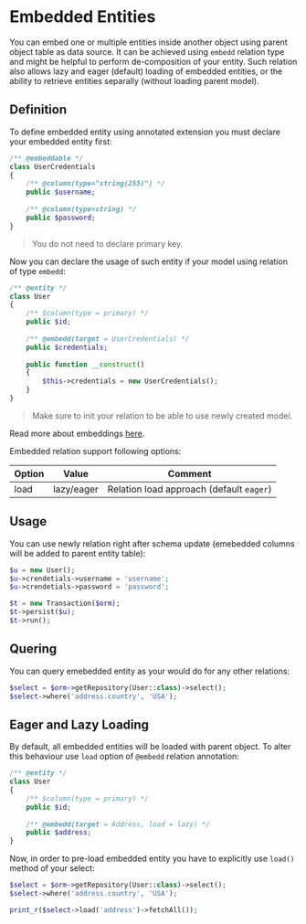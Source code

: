 # Embedded Entities
You can embed one or multiple entities inside another object using parent object table as data source. It can be achieved using
`embedd` relation type and might be helpful to perform de-composition of your entity. Such relation also allows lazy and eager (default)
loading of embedded entities, or the ability to retrieve entities separally (without loading parent model).

## Definition
To define embedded entity using annotated extension you must declare your embedded entity first:

```php
/** @embeddable */
class UserCredentials 
{
    /** @column(type="string(255)") */
    public $username;
    
    /** @column(type=string) */
    public $password;
}
```

> You do not need to declare primary key.

Now you can declare the usage of such entity if your model using relation of type `embedd`:

```php
/** @entity */
class User 
{
    /** $column(type = primary) */
    public $id;
    
    /** @embedd(target = UserCredentials) */
    public $credentials;
    
    public function __construct()
    {
        $this->credentials = new UserCredentials();
    }
}
```

> Make sure to init your relation to be able to use newly created model.

Read more about embeddings [here](/annotated/embeddings.md).

Embedded relation support following options:

Option      | Value  | Comment
---         | ---    | ----
load        | lazy/eager | Relation load approach (default `eager`)

## Usage
You can use newly relation right after schema update (emebedded columns will be added to parent entity table):

```php
$u = new User();
$u->crendetials->username = 'username';
$u->crendetials->password = 'password';

$t = new Transaction($orm);
$t->persist($u);
$t->run();
```


## Quering
You can query emebedded entity as your would do for any other relations:

```php
$select = $orm->getRepository(User::class)->select();
$select->where('address.country', 'USA');
```

## Eager and Lazy Loading
By default, all embedded entities will be loaded with parent object. To alter this behaviour use `load` option of `@embedd` relation annotation:

```php
/** @entity */
class User 
{
    /** $column(type = primary) */
    public $id;
    
    /** @embedd(target = Address, load = lazy) */
    public $address;
}
```

Now, in order to pre-load embedded entity you have to explicitly use `load()` method of your select:

```php
$select = $orm->getRepository(User::class)->select();
$select->where('address.country', 'USA');

print_r($select->load('address')->fetchAll());
```
